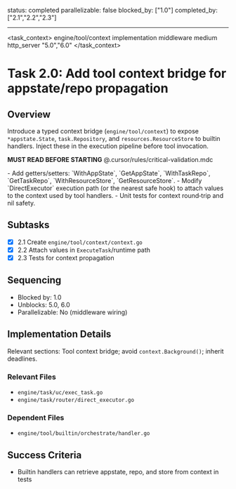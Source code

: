status: completed
parallelizable: false
blocked_by: ["1.0"]
completed_by: ["2.1","2.2","2.3"]

---

<task_context>
<domain>engine/tool/context</domain>
<type>implementation</type>
<scope>middleware</scope>
<complexity>medium</complexity>
<dependencies>http_server</dependencies>
<unblocks>"5.0","6.0"</unblocks>
</task_context>

# Task 2.0: Add tool context bridge for appstate/repo propagation

## Overview

Introduce a typed context bridge (`engine/tool/context`) to expose `*appstate.State`, `task.Repository`, and `resources.ResourceStore` to builtin handlers. Inject these in the execution pipeline before tool invocation.

<critical>**MUST READ BEFORE STARTING** @.cursor/rules/critical-validation.mdc</critical>

<requirements>
- Add getters/setters: `WithAppState`, `GetAppState`, `WithTaskRepo`, `GetTaskRepo`, `WithResourceStore`, `GetResourceStore`.
- Modify `DirectExecutor` execution path (or the nearest safe hook) to attach values to the context used by tool handlers.
- Unit tests for context round‑trip and nil safety.
</requirements>

## Subtasks

- [x] 2.1 Create `engine/tool/context/context.go`
- [x] 2.2 Attach values in `ExecuteTask`/runtime path
- [x] 2.3 Tests for context propagation

## Sequencing

- Blocked by: 1.0
- Unblocks: 5.0, 6.0
- Parallelizable: No (middleware wiring)

## Implementation Details

Relevant sections: Tool context bridge; avoid `context.Background()`; inherit deadlines.

### Relevant Files

- `engine/task/uc/exec_task.go`
- `engine/task/router/direct_executor.go`

### Dependent Files

- `engine/tool/builtin/orchestrate/handler.go`

## Success Criteria

- Builtin handlers can retrieve appstate, repo, and store from context in tests
